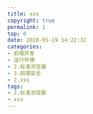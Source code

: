 ```yaml
---
title: xss
copyright: true
permalink: 1
top: 0
date: 2018-05-19 14:22:32
categories:
- 前端开发
- 运行环境
- 2.标准浏览器
- 3.前端安全
- 2.xss
tags:
- 2.标准浏览器
- xss
---
```

